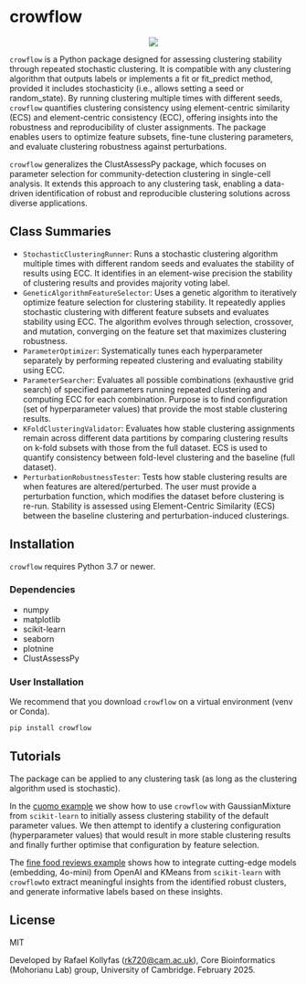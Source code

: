 # crowflow
<p align="center">
  <img src="https://github.com/user-attachments/assets/313177e6-f41d-4ee1-983d-50ce6bd4e719">
</p>

`crowflow` is a Python package designed for assessing clustering stability through repeated stochastic clustering. It is compatible with any clustering algorithm that outputs labels or implements a fit or fit_predict method, provided it includes stochasticity (i.e., allows setting a seed or random_state). By running clustering multiple times with different seeds, `crowflow` quantifies clustering consistency using element-centric similarity (ECS) and element-centric consistency (ECC), offering insights into the robustness and reproducibility of cluster assignments. The package enables users to optimize feature subsets, fine-tune clustering parameters, and evaluate clustering robustness against perturbations.

`crowflow` generalizes the ClustAssessPy package, which focuses on parameter selection for community-detection clustering in single-cell analysis. It extends this approach to any clustering task, enabling a data-driven identification of robust and reproducible clustering solutions across diverse applications.

## Class Summaries
- `StochasticClusteringRunner`: Runs a stochastic clustering algorithm multiple times with different random seeds and evaluates the stability of results using ECC. It identifies in an element-wise precision the stability of clustering results and provides majority voting label.
- `GeneticAlgorithmFeatureSelector`: Uses a genetic algorithm to iteratively optimize feature selection for clustering stability. It repeatedly applies stochastic clustering with different feature subsets and evaluates stability using ECC. The algorithm evolves through selection, crossover, and mutation, converging on the feature set that maximizes clustering robustness.
- `ParameterOptimizer`: Systematically tunes each hyperparameter separately by performing repeated clustering and evaluating stability using ECC. 
- `ParameterSearcher`: Evaluates all possible combinations (exhaustive grid search) of specified parameters running repeated clustering and computing ECC for each combination. Purpose is to find configuration (set of hyperparameter values) that provide the most stable clustering results.
- `KFoldClusteringValidator`: Evaluates how stable clustering assignments remain across different data partitions by comparing clustering results on k-fold subsets with those  from the full dataset. ECS is used to quantify consistency between fold-level clustering and the baseline (full dataset).
- `PerturbationRobustnessTester`: Tests how stable clustering results are when features are altered/perturbed. The user must provide a perturbation function, which modifies the dataset before clustering is re-run. Stability is assessed using Element-Centric Similarity (ECS) between the baseline clustering and perturbation-induced clusterings.

## Installation

`crowflow` requires Python 3.7 or newer.

### Dependencies

- numpy
- matplotlib
- scikit-learn
- seaborn
- plotnine
- ClustAssessPy


### User Installation

We recommend that you download `crowflow` on a virtual environment (venv or Conda).

```sh
pip install crowflow
```

## Tutorials

The package can be applied to any clustering task (as long as the clustering algorithm used is stochastic). 

In the [cuomo example](examples/cuomo_application.ipynb) we show how to use `crowflow` with GaussianMixture from `scikit-learn` to initially assess clustering stability of the default parameter values. We then attempt to identify a clustering configuration (hyperparameter values) that would result in more stable clustering results and finally further optimise that configuration by feature selection. 

The [fine food reviews example](examples/fine_food_reviews.ipynb) shows how to integrate cutting-edge models (embedding, 4o-mini) from OpenAI and KMeans from `scikit-learn` with `crowflow`to extract meaningful insights from the identified robust clusters, and generate informative labels based on these insights.

## License

MIT

Developed by Rafael Kollyfas (rk720@cam.ac.uk), Core Bioinformatics (Mohorianu Lab) group, University of Cambridge. February 2025.
